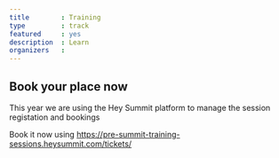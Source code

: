```yaml
---
title        : Training
type         : track
featured     : yes
description  : Learn
organizers   :
---
```



## Book your place now

This year we are using the Hey Summit platform to manage the session registation and bookings


Book it now using https://pre-summit-training-sessions.heysummit.com/tickets/